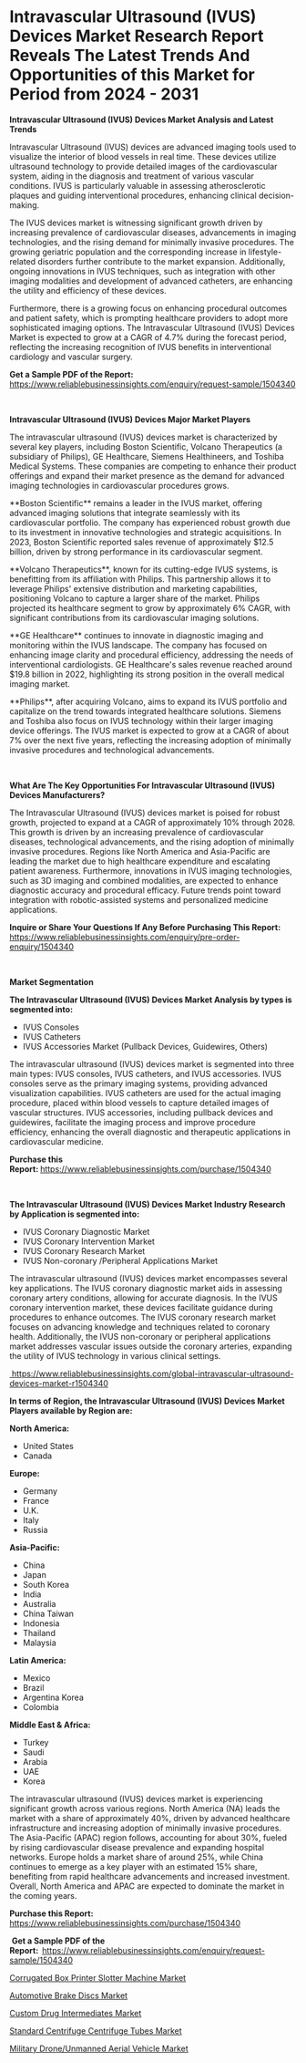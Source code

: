 <p><h1>Intravascular Ultrasound (IVUS) Devices Market Research Report Reveals The Latest Trends And Opportunities of this Market for Period from 2024 - 2031</h1></p><p><strong>Intravascular Ultrasound (IVUS) Devices Market Analysis and Latest Trends</strong></p>
<p><p>Intravascular Ultrasound (IVUS) devices are advanced imaging tools used to visualize the interior of blood vessels in real time. These devices utilize ultrasound technology to provide detailed images of the cardiovascular system, aiding in the diagnosis and treatment of various vascular conditions. IVUS is particularly valuable in assessing atherosclerotic plaques and guiding interventional procedures, enhancing clinical decision-making.</p><p>The IVUS devices market is witnessing significant growth driven by increasing prevalence of cardiovascular diseases, advancements in imaging technologies, and the rising demand for minimally invasive procedures. The growing geriatric population and the corresponding increase in lifestyle-related disorders further contribute to the market expansion. Additionally, ongoing innovations in IVUS techniques, such as integration with other imaging modalities and development of advanced catheters, are enhancing the utility and efficiency of these devices.</p><p>Furthermore, there is a growing focus on enhancing procedural outcomes and patient safety, which is prompting healthcare providers to adopt more sophisticated imaging options. The Intravascular Ultrasound (IVUS) Devices Market is expected to grow at a CAGR of 4.7% during the forecast period, reflecting the increasing recognition of IVUS benefits in interventional cardiology and vascular surgery.</p></p>
<p><strong>Get a Sample PDF of the Report:&nbsp;</strong> <a href="https://www.reliablebusinessinsights.com/enquiry/request-sample/1504340?utm_campaign=904&utm_medium=2&utm_source=Github&utm_content=ia&utm_term=08122024&utm_id=intravascular-ultrasound-ivus-devices">https://www.reliablebusinessinsights.com/enquiry/request-sample/1504340</a></p>
<p>&nbsp;</p>
<p><strong>Intravascular Ultrasound (IVUS) Devices Major Market Players</strong></p>
<p><p>The intravascular ultrasound (IVUS) devices market is characterized by several key players, including Boston Scientific, Volcano Therapeutics (a subsidiary of Philips), GE Healthcare, Siemens Healthineers, and Toshiba Medical Systems. These companies are competing to enhance their product offerings and expand their market presence as the demand for advanced imaging technologies in cardiovascular procedures grows.</p><p>**Boston Scientific** remains a leader in the IVUS market, offering advanced imaging solutions that integrate seamlessly with its cardiovascular portfolio. The company has experienced robust growth due to its investment in innovative technologies and strategic acquisitions. In 2023, Boston Scientific reported sales revenue of approximately $12.5 billion, driven by strong performance in its cardiovascular segment.</p><p>**Volcano Therapeutics**, known for its cutting-edge IVUS systems, is benefitting from its affiliation with Philips. This partnership allows it to leverage Philips' extensive distribution and marketing capabilities, positioning Volcano to capture a larger share of the market. Philips projected its healthcare segment to grow by approximately 6% CAGR, with significant contributions from its cardiovascular imaging solutions.</p><p>**GE Healthcare** continues to innovate in diagnostic imaging and monitoring within the IVUS landscape. The company has focused on enhancing image clarity and procedural efficiency, addressing the needs of interventional cardiologists. GE Healthcare's sales revenue reached around $19.8 billion in 2022, highlighting its strong position in the overall medical imaging market.</p><p>**Philips**, after acquiring Volcano, aims to expand its IVUS portfolio and capitalize on the trend towards integrated healthcare solutions. Siemens and Toshiba also focus on IVUS technology within their larger imaging device offerings. The IVUS market is expected to grow at a CAGR of about 7% over the next five years, reflecting the increasing adoption of minimally invasive procedures and technological advancements.</p></p>
<p>&nbsp;</p>
<p><strong>What Are The Key Opportunities For Intravascular Ultrasound (IVUS) Devices Manufacturers?</strong></p>
<p><p>The Intravascular Ultrasound (IVUS) devices market is poised for robust growth, projected to expand at a CAGR of approximately 10% through 2028. This growth is driven by an increasing prevalence of cardiovascular diseases, technological advancements, and the rising adoption of minimally invasive procedures. Regions like North America and Asia-Pacific are leading the market due to high healthcare expenditure and escalating patient awareness. Furthermore, innovations in IVUS imaging technologies, such as 3D imaging and combined modalities, are expected to enhance diagnostic accuracy and procedural efficacy. Future trends point toward integration with robotic-assisted systems and personalized medicine applications.</p></p>
<p><strong>Inquire or Share Your Questions If Any Before Purchasing This Report:</strong> <a href="https://www.reliablebusinessinsights.com/enquiry/pre-order-enquiry/1504340?utm_campaign=904&utm_medium=2&utm_source=Github&utm_content=ia&utm_term=08122024&utm_id=intravascular-ultrasound-ivus-devices">https://www.reliablebusinessinsights.com/enquiry/pre-order-enquiry/1504340</a></p>
<p>&nbsp;</p>
<p><strong>Market Segmentation</strong></p>
<p><strong>The Intravascular Ultrasound (IVUS) Devices Market Analysis by types is segmented into:</strong></p>
<p><ul><li>IVUS Consoles</li><li>IVUS Catheters</li><li>IVUS Accessories Market (Pullback Devices, Guidewires, Others)</li></ul></p>
<p><p>The intravascular ultrasound (IVUS) devices market is segmented into three main types: IVUS consoles, IVUS catheters, and IVUS accessories. IVUS consoles serve as the primary imaging systems, providing advanced visualization capabilities. IVUS catheters are used for the actual imaging procedure, placed within blood vessels to capture detailed images of vascular structures. IVUS accessories, including pullback devices and guidewires, facilitate the imaging process and improve procedure efficiency, enhancing the overall diagnostic and therapeutic applications in cardiovascular medicine.</p></p>
<p><strong>Purchase this Report:&nbsp;</strong><a href="https://www.reliablebusinessinsights.com/purchase/1504340?utm_campaign=904&utm_medium=2&utm_source=Github&utm_content=ia&utm_term=08122024&utm_id=intravascular-ultrasound-ivus-devices">https://www.reliablebusinessinsights.com/purchase/1504340</a></p>
<p>&nbsp;</p>
<p><strong>The Intravascular Ultrasound (IVUS) Devices Market Industry Research by Application is segmented into:</strong></p>
<p><ul><li>IVUS Coronary Diagnostic Market</li><li>IVUS Coronary Intervention Market</li><li>IVUS Coronary Research Market</li><li>IVUS Non-coronary /Peripheral Applications Market</li></ul></p>
<p><p>The intravascular ultrasound (IVUS) devices market encompasses several key applications. The IVUS coronary diagnostic market aids in assessing coronary artery conditions, allowing for accurate diagnosis. In the IVUS coronary intervention market, these devices facilitate guidance during procedures to enhance outcomes. The IVUS coronary research market focuses on advancing knowledge and techniques related to coronary health. Additionally, the IVUS non-coronary or peripheral applications market addresses vascular issues outside the coronary arteries, expanding the utility of IVUS technology in various clinical settings.</p></p>
<p><a href="https://www.reliablebusinessinsights.com/global-intravascular-ultrasound-devices-market-r1504340?utm_campaign=904&utm_medium=2&utm_source=Github&utm_content=ia&utm_term=08122024&utm_id=intravascular-ultrasound-ivus-devices">&nbsp;https://www.reliablebusinessinsights.com/global-intravascular-ultrasound-devices-market-r1504340</a></p>
<p><strong>In terms of Region, the Intravascular Ultrasound (IVUS) Devices Market Players available by Region are:</strong></p>
<p>
    <p> <strong> North America: </strong>
        <ul>
            <li>United States</li>
            <li>Canada</li>
        </ul>
        </p> 
    <p> <strong> Europe: </strong>
        <ul>
            <li>Germany</li>
            <li>France</li>
            <li>U.K.</li>
            <li>Italy</li>
            <li>Russia</li>
        </ul>
        </p> 
    <p> <strong> Asia-Pacific: </strong>
        <ul>
            <li>China</li>
            <li>Japan</li>
            <li>South Korea</li>
            <li>India</li>
            <li>Australia</li>
            <li>China Taiwan</li>
            <li>Indonesia</li>
            <li>Thailand</li>
            <li>Malaysia</li>
        </ul>
        </p> 
    <p> <strong> Latin America: </strong>
        <ul>
            <li>Mexico</li>
            <li>Brazil</li>
            <li>Argentina Korea</li>
            <li>Colombia</li>
        </ul>
        </p> 
    <p> <strong> Middle East & Africa: </strong>
        <ul>
            <li>Turkey</li>
            <li>Saudi</li>
            <li>Arabia</li>
            <li>UAE</li>
            <li>Korea</li>
        </ul>
    </p>
    </p>
<p><p>The intravascular ultrasound (IVUS) devices market is experiencing significant growth across various regions. North America (NA) leads the market with a share of approximately 40%, driven by advanced healthcare infrastructure and increasing adoption of minimally invasive procedures. The Asia-Pacific (APAC) region follows, accounting for about 30%, fueled by rising cardiovascular disease prevalence and expanding hospital networks. Europe holds a market share of around 25%, while China continues to emerge as a key player with an estimated 15% share, benefiting from rapid healthcare advancements and increased investment. Overall, North America and APAC are expected to dominate the market in the coming years.</p></p>
<p><strong>Purchase this Report: </strong><a href="https://www.reliablebusinessinsights.com/purchase/1504340?utm_campaign=904&utm_medium=2&utm_source=Github&utm_content=ia&utm_term=08122024&utm_id=intravascular-ultrasound-ivus-devices">https://www.reliablebusinessinsights.com/purchase/1504340</a></p>
<p>&nbsp;<strong>Get a Sample PDF of the Report:&nbsp;&nbsp;</strong><a href="https://www.reliablebusinessinsights.com/enquiry/request-sample/1504340?utm_campaign=904&utm_medium=2&utm_source=Github&utm_content=ia&utm_term=08122024&utm_id=intravascular-ultrasound-ivus-devices">https://www.reliablebusinessinsights.com/enquiry/request-sample/1504340</a></p>
<p><strong></strong></p>
<p><p><a href="https://www.linkedin.com/pulse/global-corrugated-box-printer-slotter-machine-market-lp60f?utm_campaign=904&utm_medium=2&utm_source=Github&utm_content=ia&utm_term=08122024&utm_id=intravascular-ultrasound-ivus-devices">Corrugated Box Printer Slotter Machine Market</a></p><p><a href="https://github.com/rodinayygacklezi/Market-Research-Report-List-1/blob/main/automotive-brake-discs-market.md?utm_campaign=904&utm_medium=2&utm_source=Github&utm_content=ia&utm_term=08122024&utm_id=intravascular-ultrasound-ivus-devices">Automotive Brake Discs Market</a></p><p><a href="https://www.linkedin.com/pulse/custom-drug-intermediates-market-size-2024-2031-reports-rise-hue3e?utm_campaign=904&utm_medium=2&utm_source=Github&utm_content=ia&utm_term=08122024&utm_id=intravascular-ultrasound-ivus-devices">Custom Drug Intermediates Market</a></p><p><a href="https://www.linkedin.com/pulse/accelerated-growth-standard-centrifuge-tubes-market-2024-2031-qzlwe?utm_campaign=904&utm_medium=2&utm_source=Github&utm_content=ia&utm_term=08122024&utm_id=intravascular-ultrasound-ivus-devices">Standard Centrifuge Centrifuge Tubes Market</a></p><p><a href="https://github.com/hammelximalschid/Market-Research-Report-List-1/blob/main/military-droneunmanned-aerial-vehicle-market.md?utm_campaign=904&utm_medium=2&utm_source=Github&utm_content=ia&utm_term=08122024&utm_id=intravascular-ultrasound-ivus-devices">Military Drone/Unmanned Aerial Vehicle Market</a></p></p>
